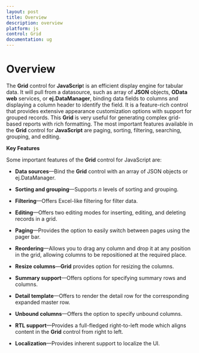 ```yaml
---
layout: post
title: Overview
description: overview
platform: js
control: Grid
documentation: ug
---
```


# Overview

The **Grid** control for **JavaScrip**t is an efficient display engine for tabular data. It will pull from a datasource, such as array of **JSON** objects, **OData web** services, or **ej.DataManager**, binding data fields to columns and displaying a column header to identify the field. It is a feature-rich control that provides extensive appearance customization options with support for grouped records. This **Grid** is very useful for generating complex grid-based reports with rich formatting. The most important features available in the **Grid** control for **JavaScript** are paging, sorting, filtering, searching, grouping, and editing. 

**Key Features**

Some important features of the **Grid** control for JavaScript are:

* **Data sources**—Bind the **Grid** control with an array of JSON objects or ej.DataManager.

* **Sorting and grouping**—Supports _n_ levels of sorting and grouping.

* **Filtering**—Offers Excel-like filtering for filter data.

* **Editing**—Offers two editing modes for inserting, editing, and deleting records in a grid.

* **Paging**—Provides the option to easily switch between pages using the pager bar.

* **Reordering**—Allows you to drag any column and drop it at any position in the grid, allowing columns to be repositioned at the required place.

* **Resize columns**—**Grid** provides option for resizing the columns.

* **Summary support**—Offers options for specifying summary rows and columns.

* **Detail template**—Offers to render the detail row for the corresponding expanded master row.

* **Unbound columns**—Offers the option to specify unbound columns.

* **RTL support**—Provides a full-fledged right-to-left mode which aligns content in the **Grid** control from right to left.

* **Localization**—Provides inherent support to localize the UI.



